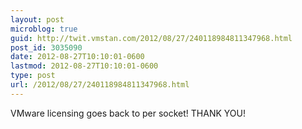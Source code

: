```yaml
---
layout: post
microblog: true
guid: http://twit.vmstan.com/2012/08/27/240118984811347968.html
post_id: 3035090
date: 2012-08-27T10:10:01-0600
lastmod: 2012-08-27T10:10:01-0600
type: post
url: /2012/08/27/240118984811347968.html
---
```

VMware licensing goes back to per socket! THANK YOU!
